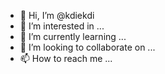 - 👋 Hi, I’m @kdiekdi
- 👀 I’m interested in ...
- 🌱 I’m currently learning ...
- 💞️ I’m looking to collaborate on ...
- 📫 How to reach me ...

<!---
kdiekdi/kdiekdi is a ✨ special ✨ repository because its `README.md` (this file) appears on your GitHub profile.
You can click the Preview link to take a look at your changes.
--->

